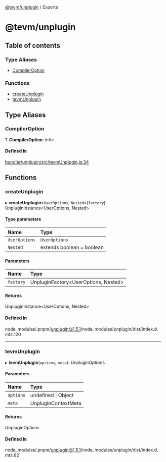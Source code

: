 [@tevm/unplugin](README.md) / Exports

# @tevm/unplugin

## Table of contents

### Type Aliases

- [CompilerOption](undefined)

### Functions

- [createUnplugin](undefined)
- [tevmUnplugin](undefined)

## Type Aliases

### CompilerOption

Ƭ **CompilerOption**: infer

#### Defined in

[bundler/unplugin/src/tevmUnplugin.js:34](https://github.com/evmts/tevm-monorepo/blob/main/bundler/unplugin/src/tevmUnplugin.js#L34)

## Functions

### createUnplugin

▸ **createUnplugin**\<`UserOptions`, `Nested`\>(`factory`): UnpluginInstance\<UserOptions, Nested\>

#### Type parameters

| Name | Type |
| :------ | :------ |
| `UserOptions` | `UserOptions` |
| `Nested` | extends boolean = boolean |

#### Parameters

| Name | Type |
| :------ | :------ |
| `factory` | UnpluginFactory\<UserOptions, Nested\> |

#### Returns

UnpluginInstance\<UserOptions, Nested\>

#### Defined in

node_modules/.pnpm/unplugin@1.5.1/node_modules/unplugin/dist/index.d.mts:120

___

### tevmUnplugin

▸ **tevmUnplugin**(`options`, `meta`): UnpluginOptions

#### Parameters

| Name | Type |
| :------ | :------ |
| `options` | undefined \| Object |
| `meta` | UnpluginContextMeta |

#### Returns

UnpluginOptions

#### Defined in

node_modules/.pnpm/unplugin@1.5.1/node_modules/unplugin/dist/index.d.mts:82
